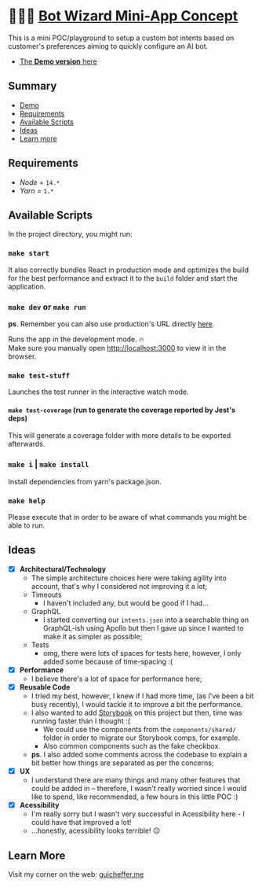 # 🧙🏼‍♂️ [Bot Wizard Mini-App Concept](http://bot-wizard.guicheffer.me/)

This is a mini POC/playground to setup a custom bot intents based on customer's preferences aiming to quickly configure an AI bot.

- [The **Demo version** here](http://bot-wizard.guicheffer.me/)

## Summary

- [Demo](http://bot-wizard.guicheffer.me/)
- [Requirements](#requirements)
- [Available Scripts](#available-scripts)
- [Ideas](#ideas)
- [Learn more](#learn-more)

## Requirements

- _Node_ = `14.*`
- _Yarn_ = `1.*`

## Available Scripts

In the project directory, you might run:

### `make start`

It also correctly bundles React in production mode and optimizes the build for the best performance and extract it to the `build` folder and start the application.

### `make dev` or `make run`

**ps**. Remember you can also use production's URL directly [here](http://bot-wizard.guicheffer.me/).

Runs the app in the development mode. 🔥<br />
Make sure you manually open [http://localhost:3000](http://localhost:3000) to view it in the browser.

### `make test-stuff`

Launches the test runner in the interactive watch mode.

#### `make test-coverage` (run to generate the coverage reported by Jest's deps)

This will generate a coverage folder with more details to be exported afterwards.

### `make i` | `make install`

Install dependencies from yarn's package.json.

### `make help`

Please execute that in order to be aware of what commands you might be able to run.

## Ideas

- [x] **Architectural/Technology** <br/>
  - The simple architecture choices here were taking agility into account, that's why I considered not improving it a lot;
  - Timeouts
    - I haven't included any, but would be good if I had...
  - GraphQL
    - I started converting our `intents.json` into a searchable thing on GraphQL-ish using Apollo but then I gave up since I wanted to make it as simpler as possible;
  - Tests
    - omg, there were lots of spaces for tests here, however, I only added some because of time-spacing :(
- [x] **Performance** <br/>
  - I believe there's a lot of space for performance here;
- [x] **Reusable Code** <br/>
  - I tried my best, however, I knew if I had more time, (as I've been a bit busy recently), I would tackle it to improve a bit the performance.
  - I also wanted to add [Storybook](https://storybook.js.org/) on this project but then, time was running faster than I thought :(
    - We could use the components from the `components/shared/` folder in order to migrate our Storybook comps, for example.
    - Also common components such as the fake checkbox.
  - **ps**. I also added some comments across the codebase to explain a bit better how things are separated as per the concerns;
- [x] **UX** <br/>
  - I understand there are many things and many other features that could be added in – therefore, I wasn't really worried since I would like to spend, like recommended, a few hours in this little POC :)
- [x] **Acessibility** <br/>
  - I'm really sorry but I wasn't very successful in Acessibility here - I could have that improved a lot!
  - ...honestly, acessibility looks terrible! 😔

## Learn More

Visit my corner on the web: [guicheffer.me](http://guicheffer.me)
